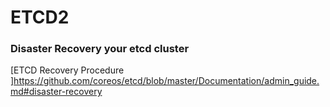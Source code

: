 

# ETCD2



### Disaster Recovery your etcd cluster 
[ETCD Recovery Procedure ]https://github.com/coreos/etcd/blob/master/Documentation/admin_guide.md#disaster-recovery
